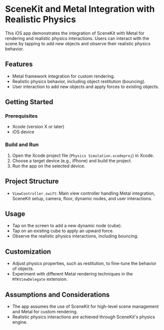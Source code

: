 # SceneKit and Metal Integration with Realistic Physics

This iOS app demonstrates the integration of SceneKit with Metal for rendering and realistic physics interactions. Users can interact with the scene by tapping to add new objects and observe their realistic physics behavior.

## Features

- Metal framework integration for custom rendering.
- Realistic physics behavior, including object restitution (bouncing).
- User interaction to add new objects and apply forces to existing objects.

## Getting Started

### Prerequisites

- Xcode (version X or later)
- iOS device

### Build and Run

1. Open the Xcode project file (`Physics Simulation.xcodeproj`) in Xcode.
2. Choose a target device (e.g., iPhone) and build the project.
3. Run the app on the selected device.

## Project Structure

- `ViewController.swift`: Main view controller handling Metal integration, SceneKit setup, camera, floor, dynamic nodes, and user interactions.

## Usage

- Tap on the screen to add a new dynamic node (cube).
- Tap on an existing cube to apply an upward force.
- Observe the realistic physics interactions, including bouncing.

## Customization

- Adjust physics properties, such as restitution, to fine-tune the behavior of objects.
- Experiment with different Metal rendering techniques in the `MTKViewDelegate` extension.

## Assumptions and Considerations

- The app assumes the use of SceneKit for high-level scene management and Metal for custom rendering.
- Realistic physics interactions are achieved through SceneKit's physics engine.
